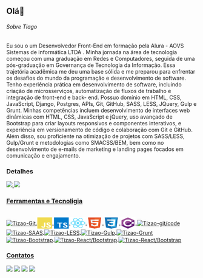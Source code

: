 ## Olá👋

###### Sobre Tiago
Eu sou o um Desenvolvedor Front-End em formação pela Alura - AOVS Sistemas de informática LTDA . Minha jornada na área de tecnologia começou com uma graduação em Redes e Computadores, seguida de uma pós-graduação em Governança de Tecnologia da Informação. Essa trajetória acadêmica me deu uma base sólida e me preparou para enfrentar os desafios do mundo da programação e desenvolvimento de software.
Tenho experiência prática em desenvolvimento de software, incluindo criação de microsserviços, automatização de fluxos de trabalho e integração de front-end e back- end. Possuo domínio em HTML, CSS, JavaScript, Django, Postgres, APIs, Git, GitHub, SASS, LESS, JQuery, Gulp e Grunt. Minhas competências incluem desenvolvimento de interfaces web dinâmicas com HTML, CSS, JavaScript e jQuery, uso avançado de Bootstrap para criar layouts responsivos e componentes interativos, e experiência em versionamento de código e colaboração com Git e GitHub.
Além disso, sou proficiente na otimização de projetos com SASS/LESS, Gulp/Grunt e metodologias como SMACSS/BEM, bem como no desenvolvimento de e-mails de marketing e landing pages focados em comunicação e engajamento. 

### Detalhes

<div>
<a href="https://github.com/Tizaofoo">
<img loading="lazy" height="180em" src="https://github-readme-stats.vercel.app/api/top-langs/?username=Tizaofoo&layout=compact&langs_count=7&theme=dracula"/>
<img loading="lazy" height="180em" src="https://github-readme-stats.vercel.app/api?username=Tizaofoo&show_icons=true&theme=dracula&include_all_commits=true&count_private=true"/>
</div>

### Ferramentas e Tecnoligia

<div style="display: inline_block"><br>
   <img align="center" alt="Tizao-Git" height="30" width="40" src="https://cdn.jsdelivr.net/gh/devicons/devicon@latest/icons/git/git-original.svg" />
  <img align="center" alt="Tizao-Js" height="30" width="40" src="https://raw.githubusercontent.com/devicons/devicon/master/icons/javascript/javascript-plain.svg">
  <img align="center" alt="Tizao-Ts" height="30" width="40" src="https://raw.githubusercontent.com/devicons/devicon/master/icons/typescript/typescript-plain.svg">
  <img align="center" alt="Tizao-React" height="30" width="40" src="https://raw.githubusercontent.com/devicons/devicon/master/icons/react/react-original.svg">
  <img align="center" alt="Tizao-HTML" height="30" width="40" src="https://raw.githubusercontent.com/devicons/devicon/master/icons/html5/html5-original.svg">
  <img align="center" alt="Tizao-CSS" height="30" width="40" src="https://raw.githubusercontent.com/devicons/devicon/master/icons/css3/css3-original.svg">
  <img align="center" alt="Tizao-Csharp" height="30" width="40" src="https://raw.githubusercontent.com/devicons/devicon/master/icons/csharp/csharp-original.svg">
  <img align="center" alt="Tizao-git/code" height="30" width="40" src="https://cdn.jsdelivr.net/gh/devicons/devicon@latest/icons/githubcodespaces/githubcodespaces-original.svg" />
  <img align="center" alt="Tizao-SAAS" height="30" width="40" src="https://cdn.jsdelivr.net/gh/devicons/devicon@latest/icons/sass/sass-original.svg" />
  <img align="center" alt="Tizao-LESS" height="30" width="40" src="https://cdn.jsdelivr.net/gh/devicons/devicon@latest/icons/less/less-plain-wordmark.svg" />
  <img align="center" alt="Tizao-Gulp" height="30" width="40" src="https://cdn.jsdelivr.net/gh/devicons/devicon@latest/icons/gulp/gulp-plain.svg" />
  <img align="center" alt="Tizao-Grunt" height="30" width="40" src="https://cdn.jsdelivr.net/gh/devicons/devicon@latest/icons/grunt/grunt-original.svg" />
  <img align="center" alt="Tizao-Bootstrap" height="30" width="40" src="https://cdn.jsdelivr.net/gh/devicons/devicon@latest/icons/bootstrap/bootstrap-original.svg" />
  <img align="center" alt="Tizao-React/Bootstrap" height="30" width="40" src="https://cdn.jsdelivr.net/gh/devicons/devicon@latest/icons/reactbootstrap/reactbootstrap-original.svg" />
  <img align="center" alt="Tizao-React/Bootstrap" height="30" width="40" src="https://cdn.jsdelivr.net/gh/devicons/devicon@latest/icons/vuejs/vuejs-original.svg" />
  
</div>



### Contatos
<div> 
  <a href="https://instagram.com/titiagooliveira" target="_blank"><img src="https://img.shields.io/badge/-Instagram-%23E4405F?style=for-the-badge&logo=instagram&logoColor=white" target="_blank"></a>
  <a href = "tiagotorquato.tt@gmail.com"><img src="https://img.shields.io/badge/-Gmail-%23333?style=for-the-badge&logo=gmail&logoColor=white" target="_blank"></a>
  <a href="https://www.linkedin.com/in/tiago-torquato" target="_blank"><img src="https://img.shields.io/badge/-LinkedIn-%230077B5?style=for-the-badge&logo=linkedin&logoColor=white" target="_blank"></a>
   <a href="https://discord.com/channels/@me" target="_blank"><img src="https://img.shields.io/badge/Discord-7289DA?style=for-the-badge&logo=discord&logoColor=white" target="_blank"></a> 
  
</div>
